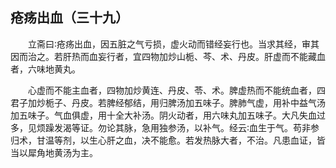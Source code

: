## 疮疡出血（三十九）


&emsp;&emsp;立斋曰∶疮疡出血，因五脏之气亏损，虚火动而错经妄行也。当求其经，审其因而治之。若肝热而血妄行者，宜四物加炒山栀、芩、术、丹皮。肝虚而不能藏血者，六味地黄丸。

&emsp;&emsp;心虚而不能主血者，四物加炒黄连、丹皮、苓、术。脾虚热而不能统血者，四君子加炒栀子、丹皮。若脾经郁结，用归脾汤加五味子。脾肺气虚，用补中益气汤加五味子。气血俱虚，用十全大补汤。阴火动者，用六味丸加五味子。大凡失血过多，见烦躁发渴等证。勿论其脉，急用独参汤，以补气。经云∶血生于气。苟非参 归术，甘温等剂，以生心肝之血，决不能愈。若发热脉大者，不治。凡患血证，皆当以犀角地黄汤为主。

